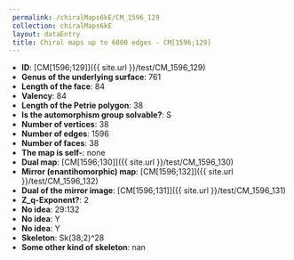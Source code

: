```yaml
--- 
 permalink: /chiralMaps6kE/CM_1596_129 
 collection: chiralMaps6kE
 layout: dataEntry
 title: Chiral maps up to 6000 edges - CM[1596;129]
---
```


- **ID**: [CM[1596;129]]({{ site.url }}/test/CM_1596_129)
- **Genus of the underlying surface**: 761
- **Length of the face**: 84
- **Valency**: 84
- **Length of the Petrie polygon**: 38
- **Is the automorphism group solvable?**: S
- **Number of vertices**: 38
- **Number of edges**: 1596
- **Number of faces**: 38
- **The map is self-**: none
- **Dual map**: [CM[1596;130]]({{ site.url }}/test/CM_1596_130)
- **Mirror (enantihomorphic) map**: [CM[1596;132]]({{ site.url }}/test/CM_1596_132)
- **Dual of the mirror image**: [CM[1596;131]]({{ site.url }}/test/CM_1596_131)
- **Z_q-Exponent?**: 2
- **No idea**:  29:132
- **No idea**: Y
- **No idea**: Y
- **Skeleton**: Sk(38;2)^28
- **Some other kind of skeleton**: nan
